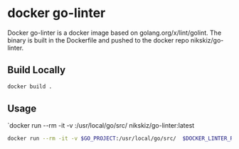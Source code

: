 # docker go-linter

Docker go-linter is a docker image based on golang.org/x/lint/golint. The binary is built in the Dockerfile and pushed to the docker repo nikskiz/go-linter.

## Build Locally

```bash
docker build .
```

## Usage

`docker run --rm -it -v <GO PROJECT>:/usr/local/go/src/ nikskiz/go-linter:latest <GO FILE TO LINTER>

```bash
docker run --rm -it -v $GO_PROJECT:/usr/local/go/src/  $DOCKER_LINTER_REPO cmd/*
```